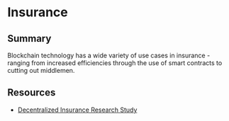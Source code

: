 # Insurance

## Summary

Blockchain technology has a wide variety of use cases in insurance - ranging from increased efficiencies through the use of smart contracts to cutting out middlemen.

## Resources

* [Decentralized Insurance Research Study](https://www.pwc.com.au/publications/pwc-blockchain.pdf)
